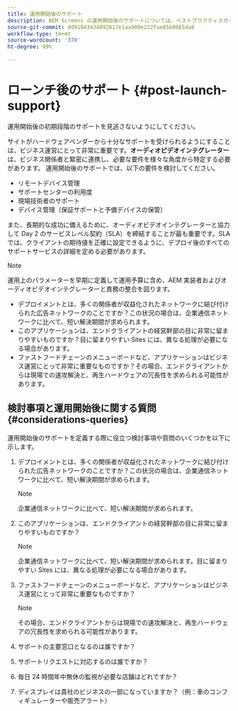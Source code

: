 ```yaml
---
title: 運用開始後のサポート
description: AEM Screens の運用開始後のサポートについては、ベストプラクティスガイドを参照してください。
source-git-commit: dd91043434892817e1aa900e222fae85b8665da8
workflow-type: tm+mt
source-wordcount: '370'
ht-degree: 99%

---
```



# ローンチ後のサポート {#post-launch-support}

運用開始後の初期段階のサポートを見逃さないようにしてください。

サイトがハードウェアベンダーから十分なサポートを受けられるようにすることは、ビジネス運営にとって非常に重要です。**オーディオビデオインテグレーター**&#x200B;は、ビジネス関係者と緊密に連携し、必要な要件を様々な角度から特定する必要があります。
運用開始後のサポートでは、以下の要件を検討してください。

* リモートデバイス管理
* サポートセンターの利用度
* 現場技術者のサポート
* デバイス管理（保証サポートと予備デバイスの保管）

また、長期的な成功に備えるために、オーディオビデオインテグレーターと協力して Day 2 のサービスレベル契約（SLA）を締結することが最も重要です。SLA では、クライアントの期待値を正確に設定できるように、デプロイ後のすべてのサポートサービスの詳細を定める必要があります。

>[!NOTE]
>
>運用上のパラメーターを早期に定義して運用予算に含め、AEM 実装者およびオーディオビデオインテグレーターと責務の整合を図ります。
>
>* デプロイメントとは、多くの関係者が収益化されたネットワークに結び付けられた広告ネットワークのことですか？この状況の場合は、企業通信ネットワークに比べて、短い解決期間が求められます。
>* このアプリケーションは、エンドクライアントの経営幹部の目に非常に留まりやすいものですか？目に留まりやすい Sites には、異なる処理が必要になる場合があります。
>* ファストフードチェーンのメニューボードなど、アプリケーションはビジネス運営にとって非常に重要なものですか？その場合、エンドクライアントからは現場での速攻解決と、再生ハードウェアの冗長性を求められる可能性があります。

## 検討事項と運用開始後に関する質問 {#considerations-queries}

運用開始後のサポートを定義する際に役立つ検討事項や質問のいくつかを以下に示します。

1. デプロイメントとは、多くの関係者が収益化されたネットワークに結び付けられた広告ネットワークのことですか？この状況の場合は、企業通信ネットワークに比べて、短い解決期間が求められます。
 
   >[!NOTE]
   >
   >企業通信ネットワークに比べて、短い解決期間が求められます。

1. このアプリケーションは、エンドクライアントの経営幹部の目に非常に留まりやすいものですか？

   >[!NOTE]
   >
   >企業通信ネットワークに比べて、短い解決期間が求められます。目に留まりやすい Sites には、異なる処理が必要になる場合があります。

1. ファストフードチェーンのメニューボードなど、アプリケーションはビジネス運営にとって非常に重要なものですか？

   >[!NOTE]
   >
   >その場合、エンドクライアントからは現場での速攻解決と、再生ハードウェアの冗長性を求められる可能性があります。

1. サポートの主要窓口となるのは誰ですか？

1. サポートリクエストに対応するのは誰ですか？

1. 毎日 24 時間年中無休の監視が必要な店舗はどれですか？

1. ディスプレイは貴社のビジネスの一部になっていますか？（例：車のコンフィギュレーターや販売アラート）
